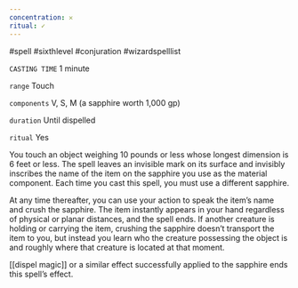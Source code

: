 ```yaml
---
concentration: 𐄂
ritual: ✓
---
```

#spell #sixthlevel #conjuration #wizardspelllist

`CASTING TIME`
1 minute

`range`
Touch

`components`
V, S, M (a sapphire worth 1,000 gp)

`duration`
Until dispelled

`ritual`
Yes

You touch an object weighing 10 pounds or less whose longest dimension is 6 feet or less. The spell leaves an invisible mark on its surface and invisibly inscribes the name of the item on the sapphire you use as the material component. Each time you cast this spell, you must use a different sapphire.

At any time thereafter, you can use your action to speak the item’s name and crush the sapphire. The item instantly appears in your hand regardless of physical or planar distances, and the spell ends. If another creature is holding or carrying the item, crushing the sapphire doesn’t transport the item to you, but instead you learn who the creature possessing the object is and roughly where that creature is located at that moment.

[[dispel magic]] or a similar effect successfully applied to the sapphire ends this spell’s effect.